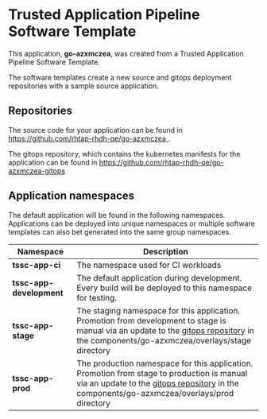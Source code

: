 # Trusted Application Pipeline Software Template

This application, **go-azxmczea**, was created from a Trusted Application Pipeline Software Template.

The software templates create a new source and gitops deployment repositories with a sample source application. 

## Repositories

The source code for your application can be found in [https://github.com/rhtap-rhdh-qe/go-azxmczea ](https://github.com/rhtap-rhdh-qe/go-azxmczea ).
 
The gitops repository, which contains the kubernetes manifests for the application can be found in 
[https://github.com/rhtap-rhdh-qe/go-azxmczea-gitops ](https://github.com/rhtap-rhdh-qe/go-azxmczea-gitops ) 

## Application namespaces 

The default application will be found in the following namespaces. Applications can be deployed into unique namespaces or multiple software templates can also bet generated into the same group namespaces.  

|  Namespace   |  Description   |  
| -------- | -------- |
| **tssc-app-ci** | The namespace used for CI workloads |
| **tssc-app-development** | The default application during development. Every build will be deployed to this namespace for testing. |
| **tssc-app-stage** | The staging namespace for this application. Promotion from development to stage is manual via an update to the [gitops repository](https://github.com/rhtap-rhdh-qe/go-azxmczea-gitops ) in the components/go-azxmczea/overlays/stage directory |
| **tssc-app-prod** | The production namespace for this application. Promotion from stage to production is manual via an update to the [gitops repository](https://github.com/rhtap-rhdh-qe/go-azxmczea-gitops ) in the components/go-azxmczea/overlays/prod directory |